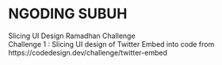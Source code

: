 <h1>NGODING SUBUH</h1>
Slicing UI Design Ramadhan Challenge <br>
Challenge 1 : Slicing UI design of Twitter Embed into code from https://codedesign.dev/challenge/twitter-embed
